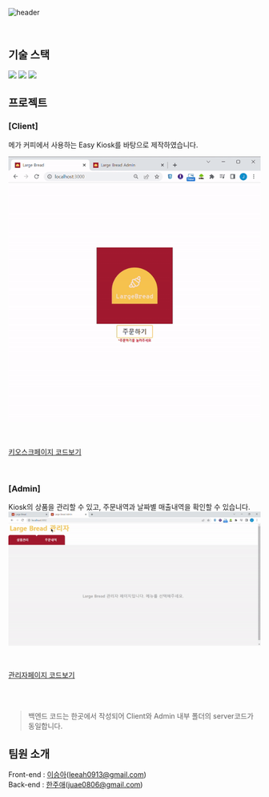 ![header](https://capsule-render.vercel.app/api?text=LargeBread&fontAlignY=55&fontColor=ae2a2f&height=120&type=transparent)


<br />

## 기술 스택
<img src="https://img.shields.io/badge/React-61DAFB?style=for-the-badge&logo=React&logoColor=white"> <img src="https://img.shields.io/badge/Redux-764ABC?style=for-the-badge&logo=Redux&logoColor=white"> <img src="https://img.shields.io/badge/Node-339933?style=for-the-badge&logo=Node.js&logoColor=white">

## 프로젝트
### [Client]
메가 커피에서 사용하는 Easy Kiosk를 바탕으로 제작하였습니다.

![이미지](largebread.gif)

<br />

<a href="https://github.com/juaehan/LargeBread">키오스크페이지 코드보기</a>

<br />


### [Admin]
Kiosk의 상품을 관리할 수 있고, 주문내역과 날짜별 매출내역을 확인할 수 있습니다.
![이미지](largebread_be.gif)

<br />

<a href="https://github.com/juaehan/LargeBread_AD">관리자페이지 코드보기</a>

<br />
<br />

> 백엔드 코드는 한곳에서 작성되어 Client와 Admin 내부 폴더의 server코드가 동일합니다.

## 팀원 소개
Front-end : <a href="https://github.com/SeungaLeeah">이승아</a>(leeah0913@gmail.com)
<br />
Back-end : <a href="https://github.com/juaehan">한주애</a>(juae0806@gmail.com)
<br />

